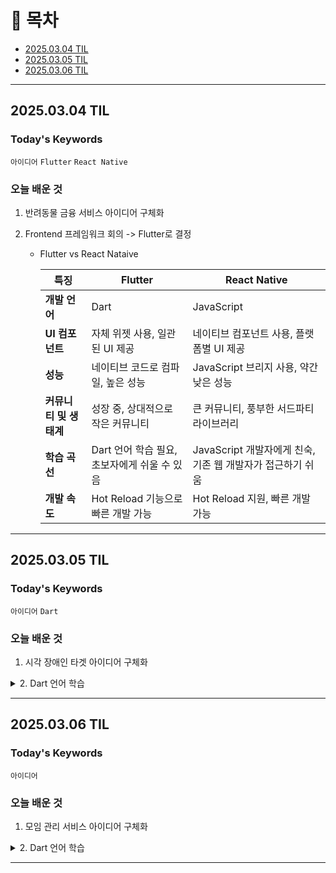 # 📌 목차

- [2025.03.04 TIL](#20250304-til)
- [2025.03.05 TIL](#20250305-til)
- [2025.03.06 TIL](#20250306-til)

---

## 2025.03.04 TIL

### Today's Keywords

`아이디어` `Flutter` `React Native`

### 오늘 배운 것

1. 반려동물 금융 서비스 아이디어 구체화

2. Frontend 프레임워크 회의 -> Flutter로 결정
   
   - Flutter vs React Nataive
     
     | **특징**         | **Flutter**                  | **React Native**                       |
     | -------------- | ---------------------------- | -------------------------------------- |
     | **개발 언어**      | Dart                         | JavaScript                             |
     | **UI 컴포넌트**    | 자체 위젯 사용, 일관된 UI 제공          | 네이티브 컴포넌트 사용, 플랫폼별 UI 제공               |
     | **성능**         | 네이티브 코드로 컴파일, 높은 성능          | JavaScript 브리지 사용, 약간 낮은 성능            |
     | **커뮤니티 및 생태계** | 성장 중, 상대적으로 작은 커뮤니티          | 큰 커뮤니티, 풍부한 서드파티 라이브러리                 |
     | **학습 곡선**      | Dart 언어 학습 필요, 초보자에게 쉬울 수 있음 | JavaScript 개발자에게 친숙, 기존 웹 개발자가 접근하기 쉬움 |
     | **개발 속도**      | Hot Reload 기능으로 빠른 개발 가능     | Hot Reload 지원, 빠른 개발 가능                |

---

## 2025.03.05 TIL

### Today's Keywords

`아이디어` `Dart`

### 오늘 배운 것

1. 시각 장애인 타겟 아이디어 구체화

<details>
<summary>2. Dart 언어 학습</summary>

- 변수 선언 및 타입
  
  - `var` 키워드를 사용하여 변수 선언 (레고 블록과 유사)
  
  - `var name = "코드팩토리";`
  
  - 변수 값 변경 가능: `name = "새로운 값";`
  
  - 변수 타입:
    
    - `int`: 정수
    - `double`: 실수
    - `String`: 문자열
    - `bool`: 참/거짓 (`true`, `false`)
    - `dynamic`: 모든 타입 허용
  
  - 타입 명시적 선언 가능: `String name = "레드벨벳";`

- 연산자
  
  - 정수/실수 연산: `+`, `-`, `/`, `*` 사용 가능
  - 문자열: `+` 연산자로 문자열 연결 가능

- 문자열 템플릿
  
  - `${변수명}` 또는 `${함수 호출}` 형태로 문자열 내에 변수/함수 값 삽입

- 변수 타입
  
  - 정수 (int)
    
    - `int number1 = 10;` (따옴표 없이)
    - 음수도 가능: `int number3 = -20;`
    - 정수 연산: `+`, `-`, `*`, `/` 사용
  
  - 실수 (double)
    
    - `double number1 = 2.5;`
    - `double number2 = 0.5;`
    - 실수 연산: `+`, `-`, `*`, `/` 사용
  
  - Boolean (bool)
    
    - `bool isTrue = true;`
    - `bool isFalse = false;`
  
  - 문자열 (String)
    
    - `String name = "레드벨벳";` (큰따옴표 또는 작은따옴표 사용)
    - 문자열 연결: `+` 연산자 사용
    - 문자열 템플릿: `${변수명}` 사용
  
  - Dynamic
    
    - `dynamic name = "코드팩토리";` (모든 타입 허용)

- Var
  
  - 타입 추론: `var` 는 할당되는 값에 따라 자동으로 타입 결정
    
    - `var name = "블랙핑크";` (String으로 추론)
    - `var number = 20;` (int로 추론)

- Nullable vs Non-nullable
  
  - `String? name`: `name` 변수에 null 값 할당 가능
  - `String name!`: `name` 변수는 절대 null이 아님을 명시

- Final vs Const
  
  - `final` : 변수 선언 후 값 변경 불가
  
  - `const` : 컴파일 시점에 값이 결정되어야 함 (빌드 타임 상수)
  
  - 둘 다 타입 생략 가능

- DateTime 클래스
  
  - `DateTime now = DateTime.now();` 현재 시간 저장
  
  - `final` 과 `const` 차이점:
    
    - `final`: 런타임 시 값을 할당 받을 수 있음
    - `const`: 컴파일 시 값을 알고 있어야 함

- Operators
  
  - `int number = 2;`
  
  - 사칙연산: `+`, `-`, `*`, `/`
  
  - 증감 연산자: `++`, `--`
    
    - 전위: `++number` (먼저 증가 후 사용)
    - 후위: `number++` (먼저 사용 후 증가)
  
  - Null safety 연산자: `??`, `??=`
    
    - `??`: null인 경우에만 값 할당
    - `??=`: 변수가 null인 경우에만 값 할당

- List (배열)
  
  - `List fruits = ['apple', 'banana', 'orange'];`
  - `List numbers =[1];`
  - 인덱스로 접근: `fruits` (결과는 'apple')
  - `add()` 메서드로 요소 추가: `fruits.add('grape');`
  - `length` 속성으로 길이 확인: `fruits.length`

- Map (딕셔너리)
  
  - `Map ages = {'Alice': 30, 'Bob': 25, 'Charlie': 35};`
  - 키로 값 접근: `ages['Alice']` (결과는 30)
  - `containsKey()` 메서드로 키 존재 확인: `ages.containsKey('Alice')` (결과는 true)
  - `putIfAbsent()` 메서드로 키가 없을 때 추가: `ages.putIfAbsent('David', () => 40);`

- Set (집합)
  
  - `Set colors = {'red', 'green', 'blue'};`
  - `add()` 메서드로 요소 추가: `colors.add('yellow');`
  - `contains()` 메서드로 요소 존재 확인: `colors.contains('red')` (결과는 true)

- If 문

  ```dart
  int age = 20;
  if (age >= 18) {
    print('Adult');
  } else {
    print('Minor');
  }
  ```

- 반복문
  
  - for loop
    
    ```dart
    for (int i = 0; i  fruits = ['apple', 'banana', 'orange'];
    for (String fruit in fruits) {
      print(fruit);
    }
    ```

- Enum (열거형)
  
  ```dart
  enum Color { red, green, blue }
  
  Color selectedColor = Color.red;
  
  switch (selectedColor) {
    case Color.red:
      print('Red');
      break;
    case Color.green:
      print('Green');
      break;
    case Color.blue:
      print('Blue');
      break;
  }
  ```

- 함수
  
  ```dart
  int add(int a, int b) {
    return a + b;
  }
  
  void printMessage(String message) {
    print(message);
  }
  
  int result = add(5, 3);
  printMessage('Result: $result');
  ```
  
  - 화살표 함수 (간단한 함수)
    
    - `int multiply(int a, int b) => a * b;`

- Typedef (타입 정의)
  
  ```dart
  typedef IntList = List;
  
  IntList numbers = [1, 2, 3, 4, 5];
  print(numbers);
  ```
  
  - 함수 타입 정의
    
    ```dart
          typedef Operation = int Function(int, int);
    
    int add(int a, int b) => a + b;
    int subtract(int a, int b) => a - b;
    
    Operation selectedOperation = add;
    print(selectedOperation(5, 3)); // Output: 8
    ```

</details>

---

## 2025.03.06 TIL

### Today's Keywords

`아이디어`

### 오늘 배운 것

1. 모임 관리 서비스 아이디어 구체화

<details>
<summary>2. Dart 언어 학습</summary>

- 클래스 정의
  
  - `class 클래스명 { ... }` 형태로 선언
  - 클래스 내부에는 변수 (속성) 및 함수 (메서드) 정의
  - 예시:
    - 변수: `name`, `members`
    - 함수: `sayHello()`, `introduce()`

- 인스턴스 생성
  
  - 클래스를 기반으로 실제 객체를 생성하는 과정
  - `클래스명 인스턴스명 = 클래스명();`
  - `new` 키워드는 선택 사항
  - 각 인스턴스는 독립적인 속성 값을 가짐

- 생성자 (Constructor)
  
  - 클래스 이름과 동일한 이름을 가진 메서드
  - 인스턴스 생성 시 초기화 담당
  - 파라미터를 사용하여 속성 값 초기화 가능
    - 위치 기반 파라미터
    - 이름 기반 파라미터 (`{String name, List<String> members}`)

- `this` 키워드
  
  - 클래스 내부에서 현재 인스턴스를 가리킴
  - 속성에 접근할 때 사용 (`this.name`)

- Named Constructor
  
  - 클래스 내에 여러 개의 생성자를 정의하는 방법
  - `클래스명.생성자명()` 형태
  - 예시: `Idol.fromList(List<String> list)`

- `final` 키워드
  
  - 변수를 한 번 초기화하면 변경할 수 없도록 지정
  - 불변성을 유지하는 데 도움

- `const` 키워드
  
  - 컴파일 시점에 값이 결정되는 상수
  - `const` 생성자를 사용하여 불변 인스턴스 생성 가능

- Getter와 Setter
  
  - Getter: 속성 값을 가져오는 메서드 (`get firstName`)
  - Setter: 속성 값을 설정하는 메서드 (`set firstName(String name)`)
  - 속성 값에 접근하고 수정하는 방식을 제어

- Private 변수
  
  - 클래스 외부에서 접근할 수 없는 변수
  - 이름 앞에 `_`를 붙여서 선언 (`String _name`)
  - 캡슐화를 통해 데이터 은닉

- 상속 (Inheritance)
  
  - 기존 클래스의 속성과 메서드를 물려받아 새로운 클래스를 정의하는 기능
  - `extends` 키워드 사용 (`class SubClass extends SuperClass`)
  - 코드 재사용성 및 계층 구조 생성에 유용

- Override
  
  - 상위 클래스의 메서드를 하위 클래스에서 재정의하는 기능
  - `@override` 어노테이션 사용 (선택적)
  - 다형성 구현에 중요

- Static
  
  - 클래스 레벨의 속성 및 메서드를 정의하는 키워드
  - 인스턴스 생성 없이 클래스 이름으로 직접 접근 가능
  - `static` 키워드 사용 (`static int count = 0;`)

- Generic
  
  - 클래스 또는 메서드를 정의할 때 타입 매개변수를 사용하여 다양한 타입에 대해 동작하도록 하는 기능
  - `<T>` 와 같은 타입 매개변수 사용 (`class Data<T> { T value; }`)
  - 타입 안정성 및 코드 재사용성 향상

- Interface
  
  - 클래스가 구현해야 하는 메서드 시그니처를 정의하는 추상 타입
  - `implements` 키워드 사용 (`class MyClass implements MyInterface`)
  - 다형성 및 느슨한 결합(Loose Coupling)을 지원

</details>

---